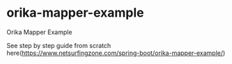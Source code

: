 # orika-mapper-example
Orika Mapper Example

See step by step guide from scratch here(https://www.netsurfingzone.com/spring-boot/orika-mapper-example/)


